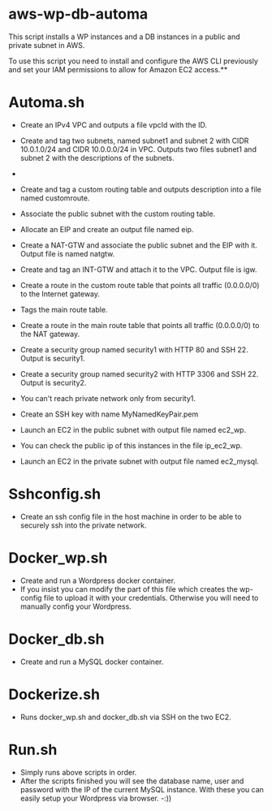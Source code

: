 # aws-wp-db-automa
This script installs a WP instances and a DB instances in a public and private subnet in AWS.

To use this script you need to install and configure the AWS CLI previously and set your IAM permissions to allow for Amazon EC2 access.**

# Automa.sh
- Create an IPv4 VPC and outputs a file vpcId with the ID.
- Create and tag two subnets, named subnet1 and subnet 2 with CIDR 10.0.1.0/24 and CIDR 10.0.0.0/24 in VPC. Outputs two files subnet1 and subnet 2 with the descriptions  of the subnets.
-
- Create and tag a custom routing table and outputs description into a file named customroute.
- Associate the public subnet with the custom routing table.

- Allocate an EIP and create an output file named eip.
- Create a NAT-GTW and associate the public subnet and the EIP with it. Output file is named natgtw.
- Create and tag an INT-GTW and attach it to the VPC. Output file is igw.

- Create a route in the custom route table that points all traffic (0.0.0.0/0) to the Internet gateway.

- Tags the main route table.

- Create a route in the main route table that points all traffic (0.0.0.0/0) to the NAT gateway.

- Create a security group named security1 with HTTP 80 and SSH 22. Output is security1.
- Create a security group named security2 with HTTP 3306 and SSH 22. Output is security2.
- You can't reach private network only from security1.

- Create an SSH key with name MyNamedKeyPair.pem

- Launch an EC2 in the public subnet with output file named ec2_wp.
- You can check the public ip of this instances in the file ip_ec2_wp.

- Launch an EC2 in the private subnet with output file named ec2_mysql.

# Sshconfig.sh
- Create an ssh config file in the host machine in order to be able to securely ssh into the private network.

# Docker_wp.sh
- Create and run a Wordpress docker container.
- If you insist you can modify the part of this file which creates the wp-config file to upload it with your credentials. Otherwise you will need to manually config your Wordpress.

# Docker_db.sh
- Create and run a MySQL docker container.

# Dockerize.sh
- Runs docker_wp.sh and docker_db.sh via SSH on the two EC2.

# Run.sh
- Simply runs above scripts in order. 
- After the scripts finished you will see the database name, user and password with the IP of the current MySQL instance. With these you can easily setup your Wordpress via browser.
-:))
